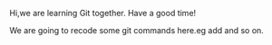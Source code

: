 Hi,we are learning Git together.
Have a good time!

We are going to recode some git commands here.eg add and so on.
